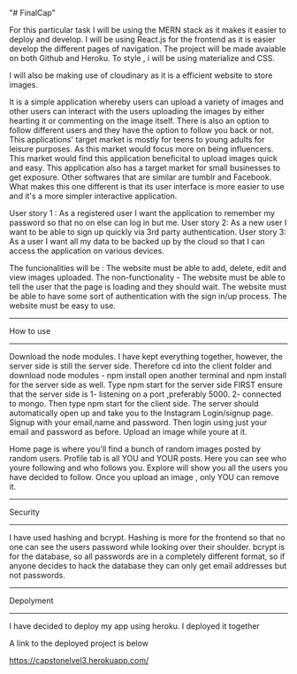 "# FinalCap" 

For this particular task I will be using the MERN stack as it makes it easier to deploy and develop. 
I will be using React.js for the frontend as it is easier develop the different pages of navigation. 
The project will be made avaiable on both Github and Heroku. To style , i will be using materialize and CSS.

I will also be making use of cloudinary as it is a efficient website to store images.

It is a simple application whereby users can upload a variety of images and other users can interact with the users uploading the images by either hearting it or commenting on the image itself. 
There is also an option to follow different users and they have the option to follow you back or not. This applications' target market is mostly for teens to young adults for leisure purposes. 
As this market would focus more on being influencers. This market would find this application beneficital to upload images quick and easy. 
This application also has a target market for small businesses to get exposure. Other softwares that are similar are tumblr and Facebook. 
What makes this one different is that its user interface is more easier to use and it's a more simpler interactive application.

User story 1 : As a registered user I want the application to remember my password so that no on else can log in but me. 
User story 2: As a new user I want to be able to sign up quickly via 3rd party authentication. 
User story 3: As a user I want all my data to be backed up by the cloud so that I can access the application on various devices.

The funcionalities will be : The website must be able to add, delete, edit and view images uploaded. 
The non-functionality - The website must be able to tell the user that the page is loading and they should wait.
The website must be able to have some sort of authentication with the sign in/up process. The website must be easy to use.


***
How to use 
***

Download the node modules. I have kept everything together, however, the server side is still the server side.
Therefore cd into the client folder and download node modules - npm install
open another terminal and npm install for the server side as well.
Type npm start for the server side 
FIRST 	ensure that the server side is 1- listening on a port ,preferably 5000. 2- connected to mongo.
Then type npm start for the client side. The server should automatically open up and take you to the Instagram Login/signup page.
Signup with your email,name and password.
Then login using just your email and password as before.
Upload an image while youre at it.

Home page is where you'll find a bunch of random images posted by random users.
Profile tab is all YOU and YOUR posts. Here you can see who youre following and who follows you.
Explore will show you all the users you have decided to follow. 
Once you upload an image , only YOU can remove it.

****
Security
****

I have used hashing and bcrypt.
Hashing is more for the frontend so that no one can see the users password while looking over their shoulder.
bcrypt is for the database, so all passwords are in a completely different format, so if anyone decides to hack the database
they can only get email addresses but not passwords.

***
Depolyment
***

I have decided to deploy my app using heroku. I deployed it together

A link to the deployed project is below


https://capstonelvel3.herokuapp.com/

